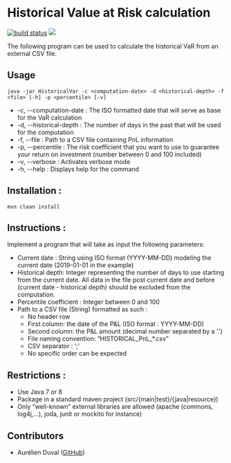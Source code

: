 # Historical Value at Risk calculation

[![build status](https://travis-ci.org/AurelienDuval6/HistoricalVar.svg?branch=master)](https://travis-ci.org/AurelienDuval6/HistoricalVar)
[![](http://www.wtfpl.net/wp-content/uploads/2012/12/wtfpl-badge-2.png)](http://www.wtfpl.net/)

The following program can be used to calculate the historical VaR from an external CSV file.

## Usage

```shell script
java -jar HistoricalVar -c <computation-date> -d <historical-depth> -f <file> [-h] -p <percentile> [-v]
```

- -c, --computation-date : The ISO formatted date that will serve as base for the VaR calculation
- -d, --historical-depth : The number of days in the past that will be used for the computation
- -f, --file : Path to a CSV file containing PnL information
- -p, --percentile : The risk coefficient that you want to use to guarantee your return on investment (number between 0 and 100 included)
- -v, --verbose : Activates verbose mode
- -h, --help : Displays help for the command

## Installation :

```shell script
mvn clean install
```


## Instructions :
Implement a program that will take as input the following parameters: 

*	Current date : String using ISO format (YYYY-MM-DD) modeling the current date (2019-01-01 in the example)
*	Historical depth: Integer representing the number of days to use starting from the current date. All data in the file post current date and before (current date - historical depth) should be excluded from the computation.
*	Percentile coefficient : Integer between 0 and 100
*	Path to a CSV file (String) formatted as such :
    + No header row 
    + First column: the date of the P&L (ISO format : YYYY-MM-DD) 
    + Second column: the P&L amount (decimal number separated by a ‘.’)
    + File naming convention: “HISTORICAL_PnL_*.csv”
    + CSV separator : ‘;’
    + No specific order can be expected

## Restrictions :
-	Use Java 7 or 8
-	Package in a standard maven project (src/{main|test}/{java|resource})
-	Only “well-known” external libraries are allowed (apache (commons, log4j,…), joda, junit or mockito for instance)

## Contributors
 - Aurélien Duval ([GitHub](https://github.com/AurelienDuval6))